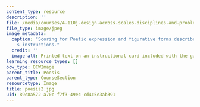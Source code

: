 ```yaml
---
content_type: resource
description: ''
file: /media/courses/4-110j-design-across-scales-disciplines-and-problem-contexts-spring-2013/89e8a572a70cf7f349eccd4c5e3ab391_poesis2.jpg
file_type: image/jpeg
image_metadata:
  caption: "Scoring for Poetic expression and figurative forms described on the game\u2019\
    s instructions."
  credit: ''
  image-alt: Printed text on an instructional card included with the game.
learning_resource_types: []
ocw_type: OCWImage
parent_title: Poesis
parent_type: CourseSection
resourcetype: Image
title: poesis2.jpg
uid: 89e8a572-a70c-f7f3-49ec-cd4c5e3ab391
---
```

